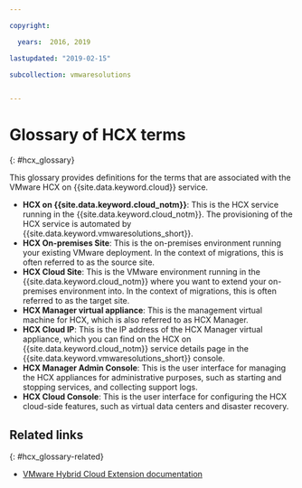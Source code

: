 ```yaml
---

copyright:

  years:  2016, 2019

lastupdated: "2019-02-15"

subcollection: vmwaresolutions


---
```


# Glossary of HCX terms
{: #hcx_glossary}

This glossary provides definitions for the terms that are associated with the VMware HCX on {{site.data.keyword.cloud}} service.

* **HCX on {{site.data.keyword.cloud_notm}}**: This is the HCX service running in the {{site.data.keyword.cloud_notm}}. The provisioning of the HCX service is automated by {{site.data.keyword.vmwaresolutions_short}}.
* **HCX On-premises Site**: This is the on-premises environment running your existing VMware deployment. In the context of migrations, this is often referred to as the source site.
* **HCX Cloud Site**: This is the VMware environment running in the {{site.data.keyword.cloud_notm}} where you want to extend your on-premises environment into. In the context of migrations, this is often referred to as the target site.
* **HCX Manager virtual appliance**: This is the management virtual machine for HCX, which is also referred to as HCX Manager.
* **HCX Cloud IP**: This is the IP address of the HCX Manager virtual appliance, which you can find on the HCX on {{site.data.keyword.cloud_notm}} service details page in the {{site.data.keyword.vmwaresolutions_short}} console.
* **HCX Manager Admin Console**: This is the user interface for managing the HCX appliances for administrative purposes, such as starting and stopping services, and collecting support logs.
* **HCX Cloud Console**: This is the user interface for configuring the HCX cloud-side features, such as virtual data centers and disaster recovery.

## Related links
{: #hcx_glossary-related}

* [VMware Hybrid Cloud Extension documentation](https://cloud.vmware.com/vmware-hcx/resources)
